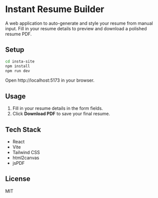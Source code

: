 # Instant Resume Builder

A web application to auto-generate and style your resume from manual input. Fill in your resume details to preview and download a polished resume PDF.

## Setup

```bash
cd insta-site
npm install
npm run dev
```

Open http://localhost:5173 in your browser.

## Usage

1. Fill in your resume details in the form fields.
2. Click **Download PDF** to save your final resume.

## Tech Stack

- React
- Vite
- Tailwind CSS
- html2canvas
- jsPDF

## License

MIT
